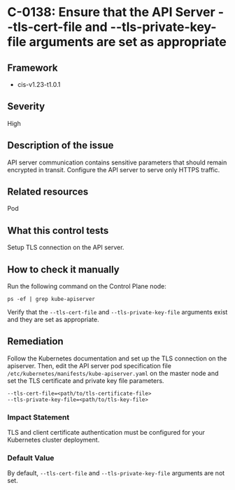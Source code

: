 # C-0138: Ensure that the API Server --tls-cert-file and --tls-private-key-file arguments are set as appropriate

## Framework
* cis-v1.23-t1.0.1
 
## Severity
High

## Description of the issue
API server communication contains sensitive parameters that should remain encrypted in transit. Configure the API server to serve only HTTPS traffic.
 
## Related resources
Pod
 
## What this control tests 
Setup TLS connection on the API server.
 
## How to check it manually 
Run the following command on the Control Plane node:

 
```
ps -ef | grep kube-apiserver

```
 Verify that the `--tls-cert-file` and `--tls-private-key-file` arguments exist and they are set as appropriate.
 
## Remediation
Follow the Kubernetes documentation and set up the TLS connection on the apiserver. Then, edit the API server pod specification file `/etc/kubernetes/manifests/kube-apiserver.yaml` on the master node and set the TLS certificate and private key file parameters.

 
```
--tls-cert-file=<path/to/tls-certificate-file> 
--tls-private-key-file=<path/to/tls-key-file>

```
 
### Impact Statement
TLS and client certificate authentication must be configured for your Kubernetes cluster deployment.
 
### Default Value
By default, `--tls-cert-file` and `--tls-private-key-file` arguments are not set.
 
